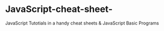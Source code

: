 # JavaScript-cheat-sheet-
JavaScript Tutotials in a handy cheat sheets &amp; JavaScript Basic Programs
